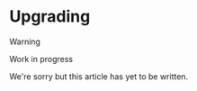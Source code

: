 # Upgrading

> [!WARNING]
> Work in progress
> 
> We're sorry but this article has yet to be written.
